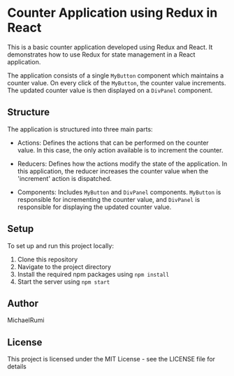 # Counter Application using Redux in React

This is a basic counter application developed using Redux and React. It demonstrates how to use Redux for state management in a React application.

The application consists of a single `MyButton` component which maintains a counter value. On every click of the `MyButton`, the counter value increments. The updated counter value is then displayed on a `DivPanel` component.

## Structure

The application is structured into three main parts:

- Actions: Defines the actions that can be performed on the counter value. In this case, the only action available is to increment the counter.

- Reducers: Defines how the actions modify the state of the application. In this application, the reducer increases the counter value when the 'increment' action is dispatched.

- Components: Includes `MyButton` and `DivPanel` components. `MyButton` is responsible for incrementing the counter value, and `DivPanel` is responsible for displaying the updated counter value.

## Setup

To set up and run this project locally:

1. Clone this repository
2. Navigate to the project directory
3. Install the required npm packages using `npm install`
4. Start the server using `npm start`

## Author
MichaelRumi

## License
This project is licensed under the MIT License - see the LICENSE file for details
